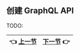 ## 创建 GraphQL API

TODO:

| :point_left: [上一节](/ch04_08.md) | [下一节](/ch05_01.md) :point_right: |
| - | - |
